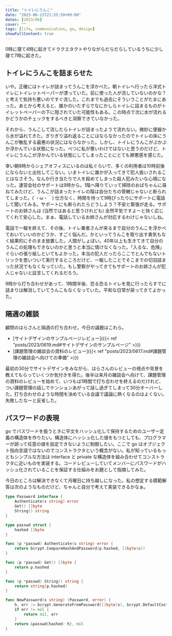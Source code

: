 ```yaml
---
title: "トイレにうんこ"
date: "2023-06-23T21:55:59+09:00"
dates: [2023/06]
cover: ""
tags: [life, communication, go, design]
showFullContent: true
---
```


0時に寝て4時に起きてドラクエタクトやりながらだらだらしているうちに少し寝て7時に起きた。

## トイレにうんこを詰まらせた

いや。正確にはトイレが詰まってうんこを浮かべた。朝トイレへ行ったら洋式トイレにトイレットペーパーが漂っていた。前に使った人が流していないのかな？と考えて気持ち悪いのですぐ流した。これまでも過去にそういうことがたまにあった。あとから考えると、誰かのいたずらでなにかしらトイレに詰まるものがトイレットペーパーの下に隠されていた可能性もある。この時点で次に水が流れるかどうかのチェックをするべきと洞察できていなかった。

それから、うんこして流したらトイレが詰まったようで流れない。微妙に便器から水が溢れてきた。ぎりぎり溢れ返ることにはならなかったのでトイレの床にうんこが散乱する最悪の状況にはならなかった。しかし、トイレにうんこがぷかぷか浮かんでいる状態になった。べつに私が悪いわけではないと思うのだけど、トイレにうんこが浮かんでいる状態にしてしまったことにとても罪悪感を感じた。

幸い朝8時からシェアオフィスにいるのは私ぐらいで、多くの利用者は10時前後にならないと出社してこない。いまトイレに誰かが入ってきて犯人扱いされることはなさそう。なんか行き当たりで人を殺めてしまった殺人犯みたいな心境になった。運営会社のサポートは9時から。1階へ降りていって掃除のおばちゃんに尋ねてみたけど、うんこが詰まったトイレの階は自分たちの管轄じゃないと断られてしまった。(´・ω・｀) 仕方なく、時間を待って9時ぴったりにサポートに電話して聞いてみる。サポートにも断られたらどうしよう？不安と緊張が走る。サポートのお姉さんは (当然ではあると思うけれども) 全然平気ですよーと快く応じてくれて安心した。まぁ、電話しているお姉さんが対応するわけじゃないしね。

電話で一報を終えて、その後、トイレ業者さんが来るまで自分のうんこを浮かべておいていいのかどうか、すごく悩んだ。かといってうんこを取り出す勇気もなく結果的にそのまま放置した。人間がしょぼい。40年以上も生きてきて自分のうんこの処理もできないのかと思うと本当に情けなくなった。「入るな、危険」ぐらいの張り紙しといてもよかった。本当の犯人だったらここでとんでもないトリックを思いついて実行するところだけど、一報したことでそこまでの切羽詰まった状況でもなくなっていた。もし警察がやってきてもサポートのお姉さんが犯人じゃないと証言してくれるだろう。

9時から打ち合わせがあって、1時間半後、恐る恐るトイレを見に行ったらすでに詰まりは解消していてうんこもなくなっていた。平和な日常が戻ってきてよかった。

## 隔週の雑談

顧問のはらさんと隔週の打ち合わせ。今日の議題はこれら。

* [サイトデザインのサンプルページレビュー]({{< ref "posts/2023/0619.md#サイトデザインのサンプルページ" >}})
* [課題管理の雑談会の資料のレビュー]({{< ref "posts/2023/0617.md#課題管理の雑談会へ向けての準備" >}})

最初の30分でサイトデザインをみながら、はらさんのレビューの視点や背景を教えてもらっていくつか気付きを得た。後半は来月の雑談会へ向けて、課題管理の資料のレビューを始めて、いつもは1時間で打ち合わせを終えるのだけれど、つい課題管理の話しでテンションあがって話し過ぎてしまって30分オーバーした。打ち合わせのような時間を決めている会議で議論に熱くなるのはよくない。失敗したなーと反省した。

## パスワードの表現

go でパスワードを扱うときに平文をハッシュ化して保持するためのユーザー定義の構造体を作りたい。構造体にハッシュ化した値をもつとしても、プログラマーが誤って任意の値を設定できないように制御したい。ここで go はオブジェクト指向言語ではないのでコンストラクタという概念がない。私が知っているもっともシンプルな方法は interface と private な構造体を組み合わせてコンストラクタに近いものを実装する。コードレビューしていてメンバーにパスワードがハッシュ化されていることを保証する仕組みをお題として指摘してみた。

今日のところは解決できなくて月曜日に持ち越しになった。私の想定する模範解答は次のようなものだけど、ちゃんと自分で考えて実装できるかなぁ。

```go
type Password interface {
	Authenticate(s string) error
	Get() []byte
	String() string
}

type passwd struct {
	hashed []byte
}

func (p *passwd) Authenticate(s string) error {
	return bcrypt.CompareHashAndPassword(p.hashed, []byte(s))
}

func (p *passwd) Get() []byte {
	return p.hashed
}

func (p *passwd) String() string {
	return string(p.hashed)
}

func NewPassword(s string) (Password, error) {
	h, err := bcrypt.GenerateFromPassword([]byte(s), bcrypt.DefaultCost)
	if err != nil {
		return nil, err
	}
	return &passwd{hashed: h}, nil
}
```
